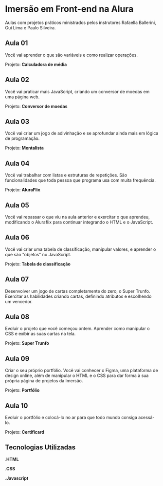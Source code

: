 # Imersão em Front-end na Alura

Aulas com projetos práticos ministrados pelos instrutores Rafaella Ballerini, Gui Lima e Paulo Silveira.


## Aula 01
Você vai aprender o que são variáveis e como realizar operações.

Projeto: **Calculadora de média**

## Aula 02
Você vai praticar mais JavaScript, criando um conversor de moedas em uma página web.

Projeto: **Conversor de moedas**

## Aula 03
Você vai criar um jogo de adivinhação e se aprofundar ainda mais em lógica de programação.

Projeto: **Mentalista**

## Aula 04
Você vai trabalhar com listas e estruturas de repetições. São funcionalidades que toda pessoa que programa usa com muita frequência.

Projeto: **AluraFlix**

## Aula 05
Você vai repassar o que viu na aula anterior e exercitar o que aprendeu, modificando o Aluraflix para continuar integrando o HTML e o JavaScript.

## Aula 06
Você vai criar uma tabela de classificação, manipular valores, e aprender o que são "objetos" no JavaScript.

Projeto: **Tabela de classificação**

## Aula 07
Desenvolver um jogo de cartas completamente do zero, o Super Trunfo. Exercitar as habilidades criando cartas, definindo atributos e escolhendo um vencedor.

## Aula 08
Evoluir o projeto que você começou ontem. Aprender como manipular o CSS e exibir as suas cartas na tela.

Projeto: **Super Trunfo**

## Aula 09
Criar o seu próprio portfólio. Você vai conhecer o Figma, uma plataforma de design online, além de manipular o HTML e o CSS para dar forma à sua própria página de projetos da Imersão.

Projeto: **Portfólio**

## Aula 10 
Evoluir o portfólio e colocá-lo no ar para que todo mundo consiga acessá-lo.

Projeto: **Certificard**

## Tecnologias Utilizadas
.**HTML**

.**CSS**

.**Javascript** 























